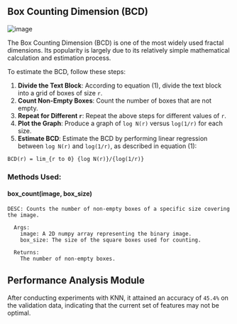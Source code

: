 ## Box Counting Dimension (BCD)
![image](https://github.com/Omar-Said-4/Arabic_OFR/assets/87082462/f17a76eb-df50-4055-89d7-2f372d5cb3c4)

The Box Counting Dimension (BCD) is one of the most widely used fractal dimensions. Its popularity is largely due to its relatively simple mathematical calculation and estimation process.

To estimate the BCD, follow these steps:

1. **Divide the Text Block**: According to equation (1), divide the text block into a grid of boxes of size `r`.
2. **Count Non-Empty Boxes**: Count the number of boxes that are not empty.
3. **Repeat for Different `r`**: Repeat the above steps for different values of `r`.
4. **Plot the Graph**: Produce a graph of `log N(r)` versus `log(1/r)` for each size.
5. **Estimate BCD**: Estimate the BCD by performing linear regression between `log N(r)` and `log(1/r)`, as described in equation (1):

`BCD(r) = lim_{r to 0} {log N(r)}/{log(1/r)}`

### Methods Used:
#### box_count(image, box_size)
```
DESC: Counts the number of non-empty boxes of a specific size covering the image.

```
```
  Args:
    image: A 2D numpy array representing the binary image.
    box_size: The size of the square boxes used for counting.
```
```
  Returns:
    The number of non-empty boxes.
```

## Performance Analysis Module

After conducting experiments with KNN, it attained an accuracy of `45.4%` on the validation data, indicating that the current set of features may not be optimal.
